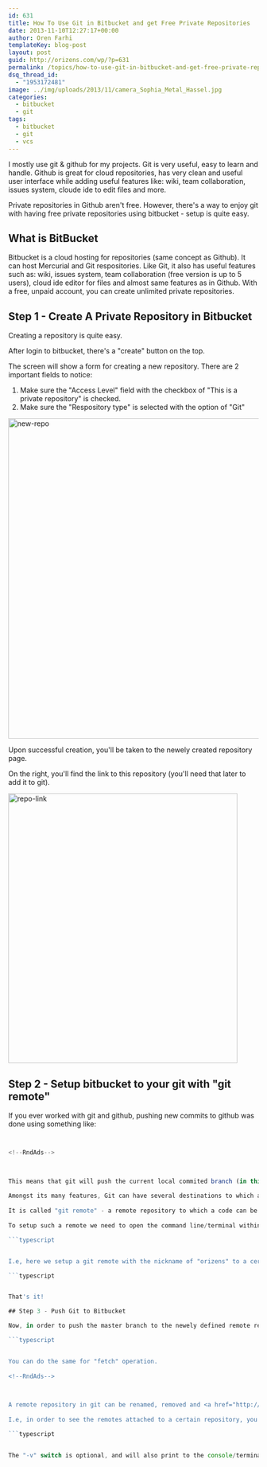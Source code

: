 ```yaml
---
id: 631
title: How To Use Git in Bitbucket and get Free Private Repositories
date: 2013-11-10T12:27:17+00:00
author: Oren Farhi 
templateKey: blog-post
layout: post
guid: http://orizens.com/wp/?p=631
permalink: /topics/how-to-use-git-in-bitbucket-and-get-free-private-repositories/
dsq_thread_id:
  - "1953172481"
image: ../img/uploads/2013/11/camera_Sophia_Metal_Hassel.jpg
categories:
  - bitbucket
  - git
tags:
  - bitbucket
  - git
  - vcs
---
```

I mostly use git & github for my projects. Git is very useful, easy to learn and handle. Github is great for cloud repositories, has very clean and useful user interface while adding useful features like: wiki, team collaboration, issues system, cloude ide to edit files and more.
  
Private repositories in Github aren't free. However, there's a way to enjoy git with having free private repositories using bitbucket - setup is quite easy.<!--more-->

## What is BitBucket

Bitbucket is a cloud hosting for repositories (same concept as Github). It can host Mercurial and Git respositories. Like Git, it also has useful features such as: wiki, issues system, team collaboration (free version is up to 5 users), cloud ide editor for files and almost same features as in Github. With a free, unpaid account, you can create unlimited private repositories.
  
<!--RndAds-->

## Step 1 - Create A Private Repository in Bitbucket

Creating a repository is quite easy.
  
After login to bitbucket, there's a "create" button on the top.
  
The screen will show a form for creating a new repository. There are 2 important fields to notice:

  1. Make sure the "Access Level" field with the checkbox of "This is a private repository" is checked.
  2. Make sure the "Respository type" is selected with the option of "Git"

[<img class="aligncenter size-full wp-image-632" alt="new-repo" src=".../../img/uploads/2013/11/new-repo.png" width="635" height="644" srcset=".../../img/uploads/2013/11/new-repo.png 635w, .../../img/uploads/2013/11/new-repo-295x300.png 295w" sizes="(max-width: 635px) 100vw, 635px" />](.../../img/uploads/2013/11/new-repo.png)

Upon successful creation, you'll be taken to the newely created repository page.
  
On the right, you'll find the link to this repository (you'll need that later to add it to git).
  
<img class="aligncenter size-full wp-image-633" alt="repo-link" src=".../../img/uploads/2013/11/repo-link.png" width="461" height="542" srcset=".../../img/uploads/2013/11/repo-link.png 461w, .../../img/uploads/2013/11/repo-link-255x300.png 255w" sizes="(max-width: 461px) 100vw, 461px" />

## Step 2 - Setup bitbucket to your git with "git remote"

If you ever worked with git and github, pushing new commits to github was done using something like:

```typescript


<!--RndAds-->


  
This means that git will push the current local commited branch (in this case - "master")
  
Amongst its many features, Git can have several destinations to which a code can be pushed.
  
It is called "git remote" - a remote repository to which a code can be pushed.
  
To setup such a remote we need to open the command line/terminal within the folder of the git we want to setup, and use:

```typescript


I.e, here we setup a git remote with the nickname of "orizens" to a certain bitbucket url:

```typescript


That's it!

## Step 3 - Push Git to Bitbucket

Now, in order to push the master branch to the newely defined remote repository "orizens", we'll simply use:

```typescript


You can do the same for "fetch" operation.
  
<!--RndAds-->


  
A remote repository in git can be renamed, removed and <a href="http://git-scm.com/book/ch2-5.html" target="_blank">more</a>.
  
I.e, in order to see the remotes attached to a certain repository, you can use:

```typescript


The "-v" switch is optional, and will also print to the console/terminal the url of each remote.
